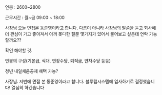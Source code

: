 연봉 : 2600~2800

근무시간 : 월~금 09:00 ~ 18:00

사장님 오늘 면접본 동준영이라고 합니다. 다름이 아니라 사장님의 말씀을 듣고 회사에 더 관심이 가고 좋아져서
아까 못다한 질문 몇가지가 있어서 물어보고 싶은데 연락 가능할까요??

확인 해야할 것.

연봉의 구성(기본급, 식대, 연장수당, 퇴직금, 연차수당 등등)

청년 내일채움공제 혜택 가능?

사장님. 저번에 면접 본 동준영이라고 합니다. 블루캡시스템에 입사하기로 결정했습니다! 열심히 하겠습니다